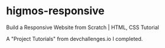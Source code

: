 # higmos-responsive

Build a Responsive Website from Scratch | HTML, CSS Tutorial

A "Project Tutorials" from devchallenges.io I completed.
